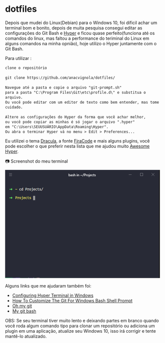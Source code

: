 # dotfiles

Depois que mudei do Linux(Debian) para o Windows 10, foi dificil achar um terminal bom e bonito, depois de muita pesquisa consegui editar as configurações do Git Bash e [Hyper](https://hyper.is/) e ficou quase perfeito(funciona até os comandos do linux, mas faltou a performance do teriminal do Linux em alguns comandos na minha opnião),  hoje utilizo o Hyper juntamente com o Git Bash.

Para utilizar :

    clone o repositório 
   
    git clone https://github.com/anacvignola/dotfiles/
    
    Navegue até a pasta e copie o arquivo "git-prompt.sh"
    para a pasta "C:\Program Files\Git\etc\profile.d\" e substitua o arquivo.
    Ou você pode editar com um editor de texto como bem entender, mas tome cuidado.
    
    Altere as configurações do Hyper da forma que você achar melhor,
    ou você pode copiar as minhas é só jogar o arquivo ".hyper" 
    em "C:\Users\SEUUSUÁRIO\AppData\Roaming\Hyper". 
    Ou abra o terminar Hyper vá no menu > Edit > Preferences...

Eu utilizei o tema [Dracula](https://draculatheme.com/), a fonte [FiraCode](https://github.com/tonsky/FiraCode) e mais alguns plugins, você pode escolher o que preferir nesta lista que me ajudou muito [Awesome Hyper](https://github.com/bnb/awesome-hyper).

 :camera: Screenshot do meu terminal

![terminal](/terminal.PNG)

Alguns links que me ajudaram também foi:

* [Configuring Hyper Terminal in Windows](https://dev.to/droidmakk/configuring-hyper-terminal-in-windows-3j15)
* [How To Customize The Git For Windows Bash Shell Prompt](https://alanbarber.com/post/how-to-customize-the-git-for-windows-bash-shell-prompt/)
* [Oh my git](https://github.com/arialdomartini/oh-my-git)
* [My git bash](https://github.com/xnng/my-git-bash)

OBS: Se seu terminal tiver muito lento e deixando partes em branco quando você roda algum comando tipo para clonar um repositório ou adiciona um plugin em uma aplicação, atualize seu Windows 10, isso irá corrigir e tente mantê-lo atualizado.
